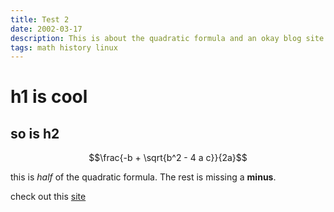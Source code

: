 ```yaml
---
title: Test 2
date: 2002-03-17
description: This is about the quadratic formula and an okay blog site
tags: math history linux
---
```


# h1 is cool

## so is h2

$$\frac{-b + \sqrt{b^2 - 4 a c}}{2a}$$

this is *half* of the quadratic formula. The rest is missing a **minus**.

check out this [site](https://alexscerba.com)
